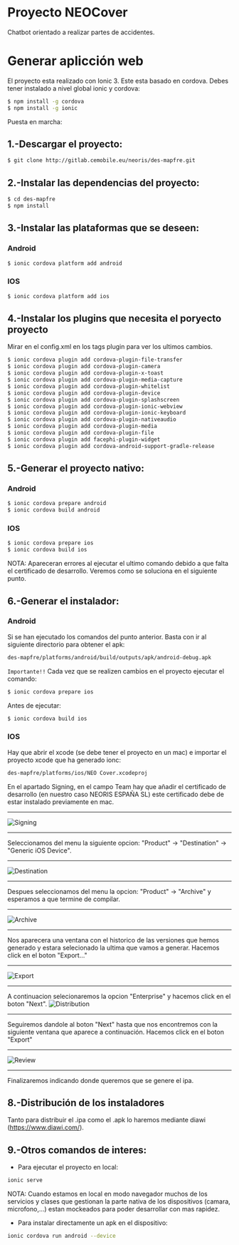 # Proyecto NEOCover
Chatbot orientado a realizar partes de accidentes.

# Generar aplicción web

El proyecto esta realizado con Ionic 3. Este esta basado en cordova.
Debes tener instalado a nivel global ionic y cordova:
```sh
$ npm install -g cordova
$ npm install -g ionic
```

Puesta en marcha:
## 1.-Descargar el proyecto:
```sh
$ git clone http://gitlab.cemobile.eu/neoris/des-mapfre.git
```
## 2.-Instalar las dependencias del proyecto:
```sh
$ cd des-mapfre
$ npm install
```

## 3.-Instalar las plataformas que se deseen:
### Android
```sh
$ ionic cordova platform add android
```
### IOS
```sh
$ ionic cordova platform add ios
```
## 4.-Instalar los plugins que necesita el poryecto proyecto
Mirar en el config.xml en los tags plugin para ver los ultimos cambios.
```sh
$ ionic cordova plugin add cordova-plugin-file-transfer
$ ionic cordova plugin add cordova-plugin-camera
$ ionic cordova plugin add cordova-plugin-x-toast
$ ionic cordova plugin add cordova-plugin-media-capture
$ ionic cordova plugin add cordova-plugin-whitelist
$ ionic cordova plugin add cordova-plugin-device
$ ionic cordova plugin add cordova-plugin-splashscreen
$ ionic cordova plugin add cordova-plugin-ionic-webview
$ ionic cordova plugin add cordova-plugin-ionic-keyboard
$ ionic cordova plugin add cordova-plugin-nativeaudio
$ ionic cordova plugin add cordova-plugin-media
$ ionic cordova plugin add cordova-plugin-file
$ ionic cordova plugin add facephi-plugin-widget
$ ionic cordova plugin add cordova-android-support-gradle-release
```

## 5.-Generar el proyecto nativo:
### Android
```sh
$ ionic cordova prepare android
$ ionic cordova build android
```
### IOS
```sh
$ ionic cordova prepare ios
$ ionic cordova build ios
```
NOTA: Apareceran errores al ejecutar el ultimo comando debido a que falta el certificado de desarrollo. Veremos como se soluciona en el siguiente punto.

## 6.-Generar el instalador:
### Android
Si se han ejecutado los comandos del punto anterior.
Basta con ir al siguiente directorio para obtener el apk:
```sh
des-mapfre/platforms/android/build/outputs/apk/android-debug.apk
```
`Importante!!` Cada vez que se realizen cambios en el proyecto ejecutar el comando:
```sh
$ ionic cordova prepare ios
```
Antes de ejecutar:
```sh
$ ionic cordova build ios
```

### IOS
Hay que abrir el xcode (se debe tener el proyecto en un mac) e importar el proyecto xcode que ha generado ionc:
```sh
des-mapfre/platforms/ios/NEO Cover.xcodeproj
```
En el apartado Signing, en el campo Team hay que añadir el certificado de desarrollo (en nuestro caso NEORIS ESPAÑA SL) este certificado debe de estar instalado previamente en mac.
- - -
![Signing](/screenshots/signing.png)
- - -
Seleccionamos del menu la siguiente opcion: "Product" -> "Destination" -> "Generic iOS Device".
- - -
![Destination](/screenshots/destination.png)
- - -
Despues seleccionamos del menu la opcion: "Product" -> "Archive" y esperamos a que termine de compilar.
- - -
![Archive](/screenshots/archive.png)
- - -
Nos aparecera una ventana con el historico de las versiones que hemos generado y estara selecionado la ultima que vamos a generar. Hacemos click en el boton "Export..."
- - -
![Export](/screenshots/export.png)
- - -
A continuacion selecionaremos la opcion "Enterprise" y hacemos click en el boton "Next".
![Distribution](/screenshots/distribution.png)
- - -
Seguiremos dandole al boton "Next" hasta que nos encontremos con la siguiente ventana que aparece a continuación. Hacemos click en el boton "Export"
- - -
![Review](/screenshots/review.png)
- - -
Finalizaremos indicando donde queremos que se genere el ipa.

## 8.-Distribución de los instaladores
Tanto para distribuir el .ipa como el .apk lo haremos mediante diawi (https://www.diawi.com/).

## 9.-Otros comandos de interes:
 - Para ejecutar el proyecto en local:
```sh
ionic serve
```
NOTA: Cuando estamos en local en modo navegador muchos de los servicios y clases que gestionan la parte nativa de los dispositivos (camara, microfono,...) estan mockeados para poder desarrollar con mas rapidez.
 - Para instalar directamente un apk en el dispositivo:
```sh
ionic cordova run android --device
```
